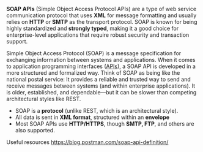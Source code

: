 **SOAP APIs** (Simple Object Access Protocol APIs) are a type of web service communication protocol that uses **XML** for message formatting and usually relies on **HTTP** or **SMTP** as the transport protocol. SOAP is known for being highly standardized and **strongly typed**, making it a good choice for enterprise-level applications that require robust security and transaction support.

Simple Object Access Protocol (SOAP) is a message specification for exchanging information between systems and applications. When it comes to application programming interfaces ([APIs](https://www.postman.com/what-is-an-api/)), a SOAP API is developed in a more structured and formalized way. Think of SOAP as being like the national postal service: It provides a reliable and trusted way to send and receive messages between systems (and within enterprise applications). It is older, established, and dependable—but it can be slower than competing architectural styles like REST.

- SOAP is a **protocol** (unlike REST, which is an architectural style).
- All data is sent in **XML format**, structured within an **envelope**
- Most SOAP APIs use **HTTP/HTTPS**, though **SMTP, FTP**, and others are also supported.


Useful resources
https://blog.postman.com/soap-api-definition/